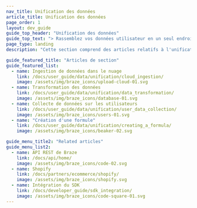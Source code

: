 ```yaml
---
nav_title: Unification des données
article_title: Unification des données
page_order: 1
layout: dev_guide
guide_top_header: "Unification des données"
guide_top_text: "> Rassemblez vos données utilisateur en un seul endroit dans Braze. Quelle que soit la source de vos données, vous pouvez les unifier pour obtenir une image complète de l'identité de vos utilisateurs, y compris leurs comportements, leurs préférences et leurs actions."
page_type: landing
description: "Cette section comprend des articles relatifs à l'unification des données dans la plateforme de données de Braze."

guide_featured_title: "Articles de section"
guide_featured_list:
  - name: Ingestion de données dans le nuage
    link: /docs/user_guide/data/unification/cloud_ingestion/
    image: /assets/img/braze_icons/upload-cloud-01.svg
  - name: Transformation des données
    link: /docs/user_guide/data/unification/data_transformation/
    image: /assets/img/braze_icons/database-01.svg
  - name: Collecte de données sur les utilisateurs
    link: /docs/user_guide/data/unification/user_data_collection/
    image: /assets/img/braze_icons/users-01.svg
  - name: "Création d'une formule"
    link: /docs/user_guide/data/unification/creating_a_formula/
    image: /assets/img/braze_icons/beaker-02.svg

guide_menu_title2: "Related articles"
guide_menu_list2:
  - name: API REST de Braze
    link: /docs/api/home/
    image: /assets/img/braze_icons/code-02.svg
  - name: Shopify
    link: /docs/partners/ecommerce/shopify/
    image: /assets/img/braze_icons/shopify.svg
  - name: Intégration du SDK
    link: /docs/developer_guide/sdk_integration/
    image: /assets/img/braze_icons/code-square-01.svg
---
```

<br><br>
